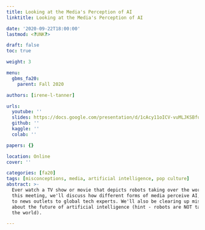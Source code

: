 ```yaml
---
title: Looking at the Media's Perception of AI
linktitle: Looking at the Media's Perception of AI

date: '2020-09-22T18:00:00'
lastmod: <?UNK?>

draft: false
toc: true

weight: 3

menu:
  gbms_fa20:
    parent: Fall 2020

authors: [irene-l-tanner]

urls:
  youtube: ''
  slides: https://docs.google.com/presentation/d/1cAcy11oICV-vuMLJKSBfuu3u-fVDp4yAIuYYVQGozOs
  github: ''
  kaggle: ''
  colab: ''

papers: {}

location: Online
cover: ''

categories: [fa20]
tags: [misconceptions, media, artificial intelligence, pop culture]
abstract: >-
  Ever watch a TV show or movie that depicts robots taking over the world? In
  this meeting, we'll discuss how different forms of media perceive AI, from movies
  to news outlets to global tech experts. We'll also be clearing up misconceptions
  about the future of artificial intelligence (hint - robots are NOT taking over
  the world).

---
```


<!-- TODO Add Meeting Notes/Contents here -->
<!-- NOTE Refer the Documentation if you're unsure how to format/add to this. -->
